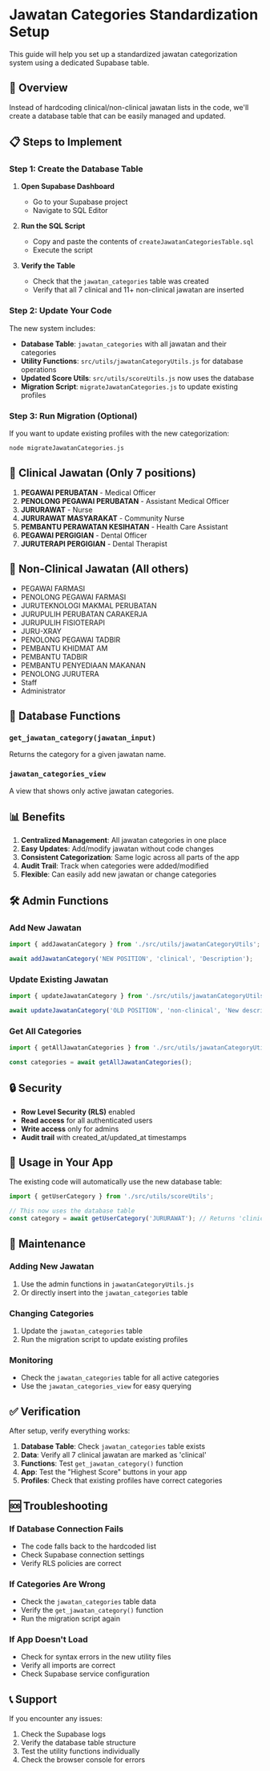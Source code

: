 # Jawatan Categories Standardization Setup

This guide will help you set up a standardized jawatan categorization system using a dedicated Supabase table.

## 🎯 Overview

Instead of hardcoding clinical/non-clinical jawatan lists in the code, we'll create a database table that can be easily managed and updated.

## 📋 Steps to Implement

### Step 1: Create the Database Table

1. **Open Supabase Dashboard**
   - Go to your Supabase project
   - Navigate to SQL Editor

2. **Run the SQL Script**
   - Copy and paste the contents of `createJawatanCategoriesTable.sql`
   - Execute the script

3. **Verify the Table**
   - Check that the `jawatan_categories` table was created
   - Verify that all 7 clinical and 11+ non-clinical jawatan are inserted

### Step 2: Update Your Code

The new system includes:

- **Database Table**: `jawatan_categories` with all jawatan and their categories
- **Utility Functions**: `src/utils/jawatanCategoryUtils.js` for database operations
- **Updated Score Utils**: `src/utils/scoreUtils.js` now uses the database
- **Migration Script**: `migrateJawatanCategories.js` to update existing profiles

### Step 3: Run Migration (Optional)

If you want to update existing profiles with the new categorization:

```bash
node migrateJawatanCategories.js
```

## 🏥 Clinical Jawatan (Only 7 positions)

1. **PEGAWAI PERUBATAN** - Medical Officer
2. **PENOLONG PEGAWAI PERUBATAN** - Assistant Medical Officer  
3. **JURURAWAT** - Nurse
4. **JURURAWAT MASYARAKAT** - Community Nurse
5. **PEMBANTU PERAWATAN KESIHATAN** - Health Care Assistant
6. **PEGAWAI PERGIGIAN** - Dental Officer
7. **JURUTERAPI PERGIGIAN** - Dental Therapist

## 🏢 Non-Clinical Jawatan (All others)

- PEGAWAI FARMASI
- PENOLONG PEGAWAI FARMASI
- JURUTEKNOLOGI MAKMAL PERUBATAN
- JURUPULIH PERUBATAN CARAKERJA
- JURUPULIH FISIOTERAPI
- JURU-XRAY
- PENOLONG PEGAWAI TADBIR
- PEMBANTU KHIDMAT AM
- PEMBANTU TADBIR
- PEMBANTU PENYEDIAAN MAKANAN
- PENOLONG JURUTERA
- Staff
- Administrator

## 🔧 Database Functions

### `get_jawatan_category(jawatan_input)`
Returns the category for a given jawatan name.

### `jawatan_categories_view`
A view that shows only active jawatan categories.

## 📊 Benefits

1. **Centralized Management**: All jawatan categories in one place
2. **Easy Updates**: Add/modify jawatan without code changes
3. **Consistent Categorization**: Same logic across all parts of the app
4. **Audit Trail**: Track when categories were added/modified
5. **Flexible**: Can easily add new jawatan or change categories

## 🛠️ Admin Functions

### Add New Jawatan
```javascript
import { addJawatanCategory } from './src/utils/jawatanCategoryUtils';

await addJawatanCategory('NEW POSITION', 'clinical', 'Description');
```

### Update Existing Jawatan
```javascript
import { updateJawatanCategory } from './src/utils/jawatanCategoryUtils';

await updateJawatanCategory('OLD POSITION', 'non-clinical', 'New description');
```

### Get All Categories
```javascript
import { getAllJawatanCategories } from './src/utils/jawatanCategoryUtils';

const categories = await getAllJawatanCategories();
```

## 🔒 Security

- **Row Level Security (RLS)** enabled
- **Read access** for all authenticated users
- **Write access** only for admins
- **Audit trail** with created_at/updated_at timestamps

## 🚀 Usage in Your App

The existing code will automatically use the new database table:

```javascript
import { getUserCategory } from './src/utils/scoreUtils';

// This now uses the database table
const category = await getUserCategory('JURURAWAT'); // Returns 'clinical'
```

## 📝 Maintenance

### Adding New Jawatan
1. Use the admin functions in `jawatanCategoryUtils.js`
2. Or directly insert into the `jawatan_categories` table

### Changing Categories
1. Update the `jawatan_categories` table
2. Run the migration script to update existing profiles

### Monitoring
- Check the `jawatan_categories` table for all active categories
- Use the `jawatan_categories_view` for easy querying

## ✅ Verification

After setup, verify everything works:

1. **Database Table**: Check `jawatan_categories` table exists
2. **Data**: Verify all 7 clinical jawatan are marked as 'clinical'
3. **Functions**: Test `get_jawatan_category()` function
4. **App**: Test the "Highest Score" buttons in your app
5. **Profiles**: Check that existing profiles have correct categories

## 🆘 Troubleshooting

### If Database Connection Fails
- The code falls back to the hardcoded list
- Check Supabase connection settings
- Verify RLS policies are correct

### If Categories Are Wrong
- Check the `jawatan_categories` table data
- Verify the `get_jawatan_category()` function
- Run the migration script again

### If App Doesn't Load
- Check for syntax errors in the new utility files
- Verify all imports are correct
- Check Supabase service configuration

## 📞 Support

If you encounter any issues:
1. Check the Supabase logs
2. Verify the database table structure
3. Test the utility functions individually
4. Check the browser console for errors
